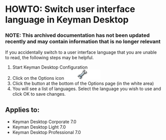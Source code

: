 # HOWTO: Switch user interface language in Keyman Desktop

### **NOTE**: This archived documentation has not been updated recently and may contain information that is no longer relevant

If you accidentally switch to a user interface language that you are unable to read, the following steps may be helpful.

  1. Start Keyman Desktop Configuration
  2. Click on the Options icon ![](assets/kb0031/menuframe_options.gif "Options")
  3. Click the button at the bottom of the Options page (in the white area)
  4. You will see a list of languages.  Select the language you wish to use and click OK to save changes.


## Applies to:
* Keyman Desktop Corporate 7.0
* Keyman Desktop Light 7.0
* Keyman Desktop Professional 7.0

